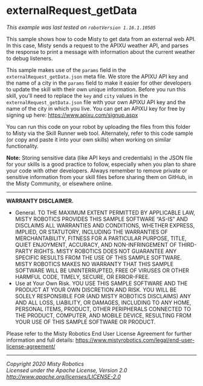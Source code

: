 # externalRequest_getData

*This example was last tested on `robotVersion 1.16.1.10505`*

This sample shows how to code Misty to get data from an external web API. In this case, Misty sends a request to the APIXU weather API, and parses the response to print a message with information about the current weather to debug listeners.

This sample makes use of the `params` field in the `externalRequest_getData.json` meta file. We store the APIXU API key and the name of a city in the `params` field to make it easier for other developers to update the skill with their own unique information. Before you run this skill, you'll need to replace the `key` and `city` values in the `externalRequest_getData.json` file with your own APIXU API key and the name of the city in which you live. You can get an APIXU key for free by signing up here: https://www.apixu.com/signup.aspx

You can run this code on your robot by uploading the files from this folder to Misty via the Skill Runner web tool. Alternately, refer to this code sample (or copy and paste it into your own skills) when working on similar functionality.

**Note:** Storing sensitive data (like API keys and credentials) in the JSON file for your skills is a good practice to follow, especially when you plan to share your code with other developers. Always remember to remove private or sensitive information from your skill files before sharing them on GitHub, in the Misty Community, or elsewhere online.

---

**WARRANTY DISCLAIMER.**

* General. TO THE MAXIMUM EXTENT PERMITTED BY APPLICABLE LAW, MISTY ROBOTICS PROVIDES THIS SAMPLE SOFTWARE “AS-IS” AND DISCLAIMS ALL WARRANTIES AND CONDITIONS, WHETHER EXPRESS, IMPLIED, OR STATUTORY, INCLUDING THE WARRANTIES OF MERCHANTABILITY, FITNESS FOR A PARTICULAR PURPOSE, TITLE, QUIET ENJOYMENT, ACCURACY, AND NON-INFRINGEMENT OF THIRD-PARTY RIGHTS. MISTY ROBOTICS DOES NOT GUARANTEE ANY SPECIFIC RESULTS FROM THE USE OF THIS SAMPLE SOFTWARE. MISTY ROBOTICS MAKES NO WARRANTY THAT THIS SAMPLE SOFTWARE WILL BE UNINTERRUPTED, FREE OF VIRUSES OR OTHER HARMFUL CODE, TIMELY, SECURE, OR ERROR-FREE.
* Use at Your Own Risk. YOU USE THIS SAMPLE SOFTWARE AND THE PRODUCT AT YOUR OWN DISCRETION AND RISK. YOU WILL BE SOLELY RESPONSIBLE FOR (AND MISTY ROBOTICS DISCLAIMS) ANY AND ALL LOSS, LIABILITY, OR DAMAGES, INCLUDING TO ANY HOME, PERSONAL ITEMS, PRODUCT, OTHER PERIPHERALS CONNECTED TO THE PRODUCT, COMPUTER, AND MOBILE DEVICE, RESULTING FROM YOUR USE OF THIS SAMPLE SOFTWARE OR PRODUCT.

Please refer to the Misty Robotics End User License Agreement for further information and full details: https://www.mistyrobotics.com/legal/end-user-license-agreement/

--- 

*Copyright 2020 Misty Robotics*<br>
*Licensed under the Apache License, Version 2.0*<br>
*http://www.apache.org/licenses/LICENSE-2.0*